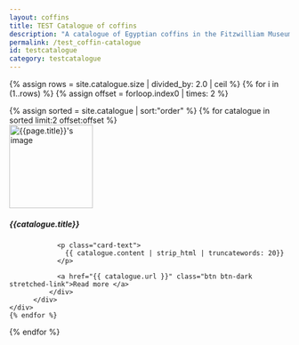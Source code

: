 ```yaml
---
layout: coffins
title: TEST Catalogue of coffins
description: "A catalogue of Egyptian coffins in the Fitzwilliam Museum"
permalink: /test_coffin-catalogue
id: testcatalogue
category: testcatalogue
---
```

{% assign rows = site.catalogue.size | divided_by: 2.0 | ceil %}
{% for i in (1..rows) %}
  {% assign offset = forloop.index0 | times: 2 %}
  <div class="row">
  {% assign sorted = site.catalogue | sort:"order" %}
  {% for catalogue in sorted limit:2 offset:offset %}
     <div class="col-md-6 mt-3">
          <div class="card h-100">
              <div class="card-body">
              <img class="align-self-center mr-3 rounded-circle float-right thumb-post" src="{{catalogue.image}}"
                             alt="{{page.title}}'s image" height="150" width="150">
                <h5 class="card-title">{{catalogue.title}}</h5>

                <p class="card-text">
                  {{ catalogue.content | strip_html | truncatewords: 20}}
                </p>

                <a href="{{ catalogue.url }}" class="btn btn-dark stretched-link">Read more </a>
              </div>
          </div>
    </div>
    {% endfor %}
  </div>
{% endfor %}
